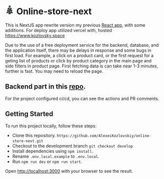 # <img src="./public/img/spruce-logo.svg" alt="image" width="30" height="30"> Online-store-next 

This is NextJS app rewrite version my previous [React app](https://github.com/AlexeiKozlovskiy/online-store-react), with some additions. For deploy app utilized vercel with, hosted https://www.kozlovsky.space

Due to the use of a free deployment service for the backend, database, and the application itself, there may be delays in response and some bugs in first load. For example, a click on a product card, or the first request for a geting list of products or click by product category in the main page and side filters in product page. First fetching data is can take near 1-3 minutes, further is fast. You may need to reload the page.

## Backend part in this [repo](https://github.com/AlexeiKozlovskiy/online-store-nest).

For the project configured ci/cd, you can see the actions and PR comments.

## Getting Started
To run this project locally, follow these steps:

- Clone this repository. `https://github.com/AlexeiKozlovskiy/online-store-next.git`
- Checkout to the development branch `git checkout develop`
- Install dependencies using `npm install`.
- Rename `.env.local.example` to `.env.local`.
- Run `npm run dev` or `npm run start`.

Open [http://localhost:3000](http://localhost:3000) with your browser to see the result.

